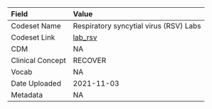 |Field            |Value                                  |
|:----------------|:--------------------------------------|
|Codeset Name     |Respiratory syncytial virus (RSV) Labs |
|Codeset Link     |[lab_rsv](https://github.com/PEDSnet/Variable-Dictionary/blob/main/lab_meas/lab_rsv.csv)|
|CDM              |NA                                     |
|Clinical Concept |RECOVER                                |
|Vocab            |NA                                     |
|Date Uploaded    |2021-11-03                             |
|Metadata         |NA                                     |
